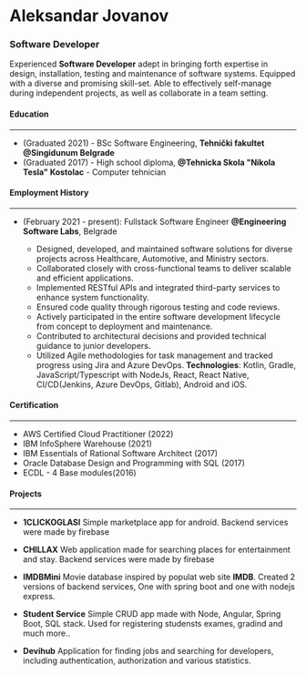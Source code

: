# Aleksandar Jovanov

### Software Developer

Experienced **Software Developer** adept in bringing forth expertise in design, installation, testing and maintenance of software systems. Equipped with a diverse and promising skill-set. Able to effectively self-manage during independent projects, as well as collaborate in a team setting.

#### Education

---

- (Graduated 2021) - BSc Software Engineering, **Tehnički fakultet @Singidunum Belgrade**
- (Graduated 2017) - High school diploma, **@Tehnicka Skola "Nikola Tesla" Kostolac** - Computer tehnician

#### Employment History

---

- (February 2021 - present): Fullstack Software Engineer **@Engineering Software Labs**, Belgrade

  * Designed, developed, and maintained software solutions for diverse projects across Healthcare, Automotive, and Ministry sectors.
  * Collaborated closely with cross-functional teams to deliver scalable and efficient applications.
  * Implemented RESTful APIs and integrated third-party services to enhance system functionality.
  * Ensured code quality through rigorous testing and code reviews.
  * Actively participated in the entire software development lifecycle from concept to deployment and maintenance.
  * Contributed to architectural decisions and provided technical guidance to junior developers.
  * Utilized Agile methodologies for task management and tracked progress using Jira and Azure DevOps.
  **Technologies**: Kotlin, Gradle, JavaScript/Typescript with NodeJs, React, React Native,
  CI/CD(Jenkins, Azure DevOps, Gitlab), Android and iOS. 

#### Certification

---

- AWS Certified Cloud Practitioner (2022)
- IBM InfoSphere Warehouse (2021)
- IBM Essentials of Rational Software Architect (2017)
- Oracle Database Design and Programming with SQL (2017)
- ECDL - 4 Base modules(2016)

#### Projects

---

- **1CLICKOGLASI** Simple marketplace app for android. Backend services were made by firebase

- **CHILLAX** Web application made for searching places for entertainment and stay. Backend services were made by firebase

- **IMDBMini** Movie database inspired by populat web site **IMDB**. Created 2 versions of backend services, One with spring boot and one with nodejs express.

- **Student Service** Simple CRUD app made with Node, Angular, Spring Boot, SQL stack. Used for registering studensts exames, gradind and much more..

- **Devihub** Application for finding jobs and searching for developers, including authentication, authorization and various statistics.
